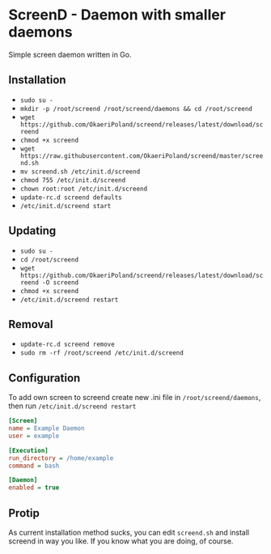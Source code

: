 # ScreenD - Daemon with smaller daemons
Simple screen daemon written in Go.

## Installation
- `sudo su -`
- `mkdir -p /root/screend /root/screend/daemons && cd /root/screend`
- `wget https://github.com/OkaeriPoland/screend/releases/latest/download/screend`
- `chmod +x screend`
- `wget https://raw.githubusercontent.com/OkaeriPoland/screend/master/screend.sh`
- `mv screend.sh /etc/init.d/screend`
- `chmod 755 /etc/init.d/screend`
- `chown root:root /etc/init.d/screend`
- `update-rc.d screend defaults`
- `/etc/init.d/screend start`

## Updating
- `sudo su -`
- `cd /root/screend`
- `wget https://github.com/OkaeriPoland/screend/releases/latest/download/screend -O screend`
- `chmod +x screend`
- `/etc/init.d/screend restart`

## Removal
- `update-rc.d screend remove`
- `sudo rm -rf /root/screend /etc/init.d/screend`

## Configuration
To add own screen to screend create new .ini file in `/root/screend/daemons`, then run `/etc/init.d/screend restart`

```ini
[Screen]
name = Example Daemon
user = example

[Execution]
run_directory = /home/example
command = bash

[Daemon]
enabled = true
```

## Protip
As current installation method sucks, you can edit `screend.sh` and install screend in way you like. If you know what you are doing, of course.
